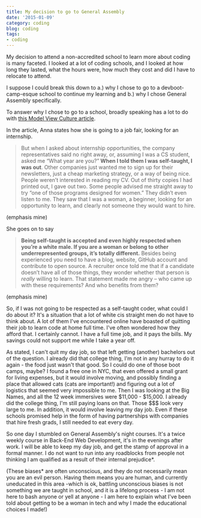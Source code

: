 ```yaml
---
title: My decision to go to General Assembly
date: '2015-01-09'
category: coding
blog: coding
tags:
- coding
---
```


My decision to attend a non-accredited school to learn more about coding is many faceted. I looked at a lot of coding schools, and I looked at how long they lasted, what the hours were, how much they cost and did I have to relocate to attend.

I suppose I could break this down to a.) why I chose to go to a devboot-camp-esque school to continue my learning and b.) why I chose General Assembly specifically.

<!--more-->

To answer why I chose to go to a school, broadly speaking has a lot to do with <a href="https://modelviewculture.com/pieces/you-say-you-want-diversity-but-we-cant-even-get-internships">this Model View Culture article</a>.

In the article, Anna states how she is going to a job fair, looking for an internship.
<blockquote>But when I asked about internship opportunities, the company representatives said no right away, or, assuming I was a CS student, asked me “What year are you?”<strong> When I told them I was self-taught, I was out</strong>. Other companies just wanted me to sign up for their newsletters, just a cheap marketing strategy, or a way of being nice. People weren’t interested in reading my CV. Out of thirty copies I had printed out, I gave out two. Some people advised me straight away to try “one of those programs designed for women.” They didn’t even listen to me. They saw that I was a woman, a beginner, looking for an opportunity to learn, and clearly not someone they would want to hire.</blockquote>
(emphasis mine)

She goes on to say
<blockquote><strong>Being self-taught is accepted and even highly respected when you’re a white male. If you are a woman or belong to other underrepresented groups, it’s totally different.</strong> Besides being experienced you need to have a blog, website, GitHub account and contribute to open source. A recruiter once told me that if a candidate doesn’t have all of those things, they wonder whether that person is <i>really</i> willing to learn. That statement made me angry – who came up with these requirements? And who benefits from them?</blockquote>
(emphasis mine)

So, if I was not going to be respected as a self-taught coder, what could I do about it? It's a situation that a lot of white cis straight men do not have to think about. A lot of them I've encountered online have boasted of quitting their job to learn code at home full time. I've often wondered how they afford that. I certainly cannot. I have a full time job, and it pays the bills. My savings could not support me while I take a year off.

As stated, I can't quit my day job, so that left getting (another) bachelors out of the question. I already did that college thing, I'm not in any hurray to do it again - the food just wasn't that good. So I could do one of those boot camps, maybe? I found a free one in NYC, that even offered a small grant for living expenses, but it would involve moving, and possibly finding a place that allowed cats (cats are important!) and figuring out a lot of logistics that seemed very impossible to me. Then I was looking at the Big Names, and all the 12 week immersives were $11,000 - $15,000. I already did the college thing, I'm still paying loans on that. Those $$$ look very large to me. In addition, it would involve leaving my day job. Even if these schools promised help in the form of having partnerships with companies that hire fresh grads, I still needed to eat every day.

So one day I stumbled on General Assembly's night courses. It's a twice weekly course in Back-End Web Development, it's in the evenings after work. I will be able to keep my day job, and get the stamp of approval in a formal manner. I do not want to run into any roadblocks from people not thinking I am qualified as a result of their internal prejudice*.

(These biases* are often unconscious, and they do not necessarily mean you are an evil person. Having them means you are human, and currently uneducated in this area -which is ok, battling unconscious biases is not something we are taught in school, and it is a lifelong process - I am not here to bash anyone or yell at anyone - I am here to explain what I've been told about getting to be a woman in tech and why I made the educational choices I made!)

&nbsp;
